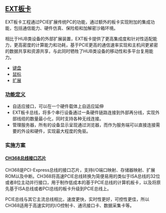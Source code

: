 ﻿## [EXT板卡](https://github.com/lite-life/elite) 

EXT板卡工程通过PCIE扩展传统PC的功能，通过额外的板卡实现附加的集成功能，包括通信能力、硬件仿真、保险柜和加解密沙箱环境。

相比于HUB类设备的外部扩展装置，EXT板卡提供了更高集成度和针对性适配能力，更高密度的计算能力和功耗，基于PCIE更高的通信速率实现和主机间更紧密的数据共享和资源共享，与此同时牺牲了HUB类设备的移动性和多平台复用能力。



- [键盘](../keyboard) 
- [鼠标](../mouse) 
- [扩展](../hub) 

### [功能定义](https://github.com/lite-life/elite/projects/3)

- 自适应接口，可以在一个硬件载体上自适应延伸
- EXT板卡总线，将多个串行设备通过一条硬件链路连接到外部再分线，实现外部线缆的数量最小化，同时支持各种无线连接。
- 管理服务器，所有的设备显示呈现通过浏览器，而作为服务端可以直接连接需要的外设和硬件，实现最大程度的免驱。

### 实施方案

#### [CH368总线接口芯片](http://www.wch.cn/products/CH368.html) 

CH368是PCI-Express总线的接口芯片，支持I/O端口映射、存储器映射、扩展ROM以及中断。CH368将高速PCIE总线转换为简便易用的类似于ISA总线的32位或者8位主动并行接口，用于制作低成本的基于PCIE总线的计算机板卡，以及将原先基于ISA总线或者PCI总线的板卡升级到PCIE总线上。

PCIE总线与其它主流总线相比，速度更快，实时性更好，可控性更佳，所以CH368适用于高速实时的I/O控制卡、通讯接口卡、数据采集卡等。